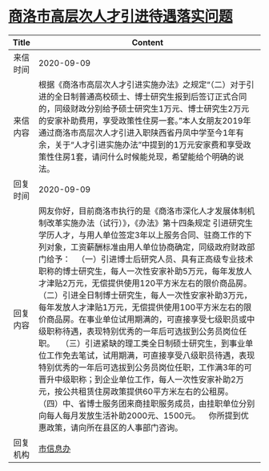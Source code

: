 # <a href="http://www.shangluo.gov.cn/zmhd/ldxxxx.jsp?urltype=leadermail.LeaderMailContentUrl&wbtreeid=1112&leadermailid=6427">商洛市高层次人才引进待遇落实问题</a>
| Title |                                                                                                                                                                                                                                                                 Content                                                                                                                                                                                                                                                                 |
|:-----:|-----------------------------------------------------------------------------------------------------------------------------------------------------------------------------------------------------------------------------------------------------------------------------------------------------------------------------------------------------------------------------------------------------------------------------------------------------------------------------------------------------------------------------------------|
| 来信时间  | 2020-09-09                                                                                                                                                                                                                                                                                                                                                                                                                                                                                                                              |
| 来信内容  | 根据《商洛市高层次人才引进实施办法》之规定“（二）对于引进的全日制普通高校硕士、博士研究生报到后签订正式合同的，同级财政分别给予硕士研究生1万元、博士研究生2万元的安家补助费用，享受政策性住房一套。”本人女朋友2019年通过商洛市高层次人才引进入职陕西省丹凤中学至今1年有余，关于“人才引进实施办法”中提到的1万元安家费和享受政策性住房1套，请问什么时候能兑现，希望能给个明确的说法。                                                                                                                                                                                                                                                                                                                                        |
| 回复时间  | 2020-09-09                                                                                                                                                                                                                                                                                                                                                                                                                                                                                                                              |
| 回复内容  | 网友你好，目前商洛市执行的是《商洛市深化人才发展体制机制改革实施办法（试行）》，《办法》第十四条规定 引进研究生学历人才，与用人单位签定3年以上服务合同、驻商工作的下列对象，工资薪酬标准由用人单位协商确定，同级政府财政部门给予：   （一）引进博士后研究人员、具有正高级专业技术职称的博士研究生，每人一次性安家补助5万元，每年发放人才津贴2万元，无偿提供使用120平方米左右的限价商品房。   （二）引进全日制博士研究生，每人一次性安家补助3万元，每年发放人才津贴1万元，无偿提供使用100平方米左右的限价商品房。在事业单位试用期满的，可直接享受七级职员或中级职称待遇，表现特别优秀的一年后可选拔到公务员岗位任职。   （三）引进紧缺的理工类全日制硕士研究生，到事业单位工作免去笔试，试用期满，可直接享受八级职员待遇，表现特别优秀的一年后可选拔到公务员岗位任职，工作满3年的可晋升中级职称；到企业单位工作，每人一次性安家补助2万元，按公共租赁住房政策提供60平方米左右的公租房。   （四）中、省博士服务团来商挂职服务成员，由挂职单位分别向每人每月发放生活补助2000元、1500元。    你所提到优惠政策，请向所在县区的人事部门咨询。 |
| 回复机构  | <a href="../../categories/agencies/市信息办.md">市信息办</a>                                                                                                                                                                                                                                                                                                                                                                                                                                                                                    |